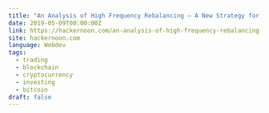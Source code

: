 ```yaml
---
title: "An Analysis of High Frequency Rebalancing — A New Strategy for Crypto Portfolio Management"
date: 2019-05-09T00:00:00Z
link: https://hackernoon.com/an-analysis-of-high-frequency-rebalancing-a-new-strategy-for-crypto-portfolio-management-da95fe7d4fd4?source=rss----3a8144eabfe3---4&utm_medium=RSS&utm_source=news.12bit.vn
site: hackernoon.com
language: Webdev
tags:
  - trading
  - blockchain
  - cryptocurrency
  - investing
  - bitcoin
draft: false
---
```

